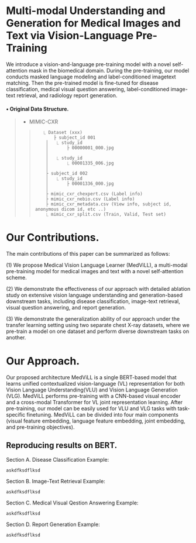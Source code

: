 # Multi-modal Understanding and Generation for Medical Images and Text via Vision-Language Pre-Training
We introduce a vision-and-language pre-training model with a novel self-attention mask in the biomedical domain. During the pre-training, our model conducts masked language modeling and label-conditioned imagetext matching. Then the pre-trained model is fine-tuned for disease classification, medical visual question answering, label-conditioned image-text retrieval, and radiology report generation.


#### • Original Data Structure.

> *  MIMIC-CXR <jpg version>
>>        ⎿ Dataset (xxx)                
>>            ├ subject_id 001         
>>         │   ⎿ study_id                   
>>         │       ├ 00000001_000.jpg           
>>         │
>>         │   ⎿ study_id 
>>         │       ⎿ 00001335_006.jpg  
>>         │
>>         ├ subject_id 002       
>>         │   ⎿ study_id                   
>>         │       ├ 00001336_000.jpg                 
>>         │                                       
>>         ├ mimic_cxr_chexpert.csv (Label info)
>>         ├ mimic_cxr_nebio.csv (Label info)
>>         ├ mimic_cxr_metadata.csv (View info, subject id, anonymous dicom id, etc ..)
>>         ⎿ mimic_cxr_split.csv (Train, Valid, Test set)

# Our Contributions.
The main contributions of this paper can be summarized as follows:

(1) We propose Medical Vision Language Learner (MedViLL), a multi-modal pre-training model for medical images and text with a novel self-attention scheme.

(2) We demonstrate the effectiveness of our approach with detailed ablation study on extensive vision language understanding and generation-based downstream tasks, including disease classification, image-text retrieval, visual question answering, and report generation.

(3) We demonstrate the generalization ability of our approach under the transfer learning setting using two separate chest X-ray datasets, where we pre-train a model on one dataset and perform diverse downstream tasks on another.


# Our Approach.
Our proposed architecture MedViLL is a single BERT-based model that learns unified contextualized vision-language (VL) representation for both Vision Language Understanding(VLU) and Vision Language Generation (VLG). MedViLL performs pre-training with a CNN-based visual encoder and a cross-modal Transformer for VL joint representation learning. After pre-training, our model can be easily used for VLU and VLG tasks with task-specific finetuning. MedViLL can be divided into four main components (visual feature embedding, language feature embedding, joint embedding, and pre-training objectives).


## Reproducing results on BERT.
Section A. Disease Classification
Example:
```
askdfksdflksd
```


Section B. Image-Text Retrieval
Example:
```
askdfksdflksd
```


Section C. Medical Visual Qestion Answering
Example:
```
askdfksdflksd
```


Section D. Report Generation
Example:
```
askdfksdflksd
```
